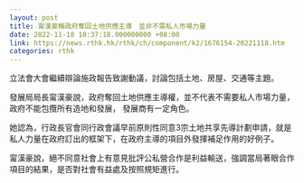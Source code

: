 ```yaml
---
layout: post
title: 甯漢豪稱政府奪回土地供應主導　並非不需私人市場力量
date: 2022-11-18 10:37:18.000000000 +08:00
link: https://news.rthk.hk/rthk/ch/component/k2/1676154-20221118.htm
categories: rthk
---
```


立法會大會繼續辯論施政報告致謝動議，討論包括土地、房屋、交通等主題。

發展局局長甯漢豪說，政府奪回土地供應主導權，並不代表不需要私人市場力量，政府不能包攬所有造地和發展， 發展商有一定角色。

她認為，行政長官會同行政會議早前原則性同意3宗土地共享先導計劃申請，就是私人力量在政府訂出的框架下，在政府主導的項目外發揮補足作用的好例子。

甯漢豪說，絕不同意社會上有意見批評公私營合作是利益輸送，強調當局著眼合作項目的結果，是否對社會有益處及按照規矩進行。
